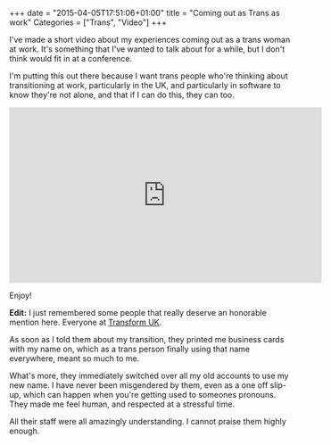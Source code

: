 +++
date = "2015-04-05T17:51:06+01:00"
title = "Coming out as Trans as work"
Categories = ["Trans", "Video"]
+++

I've made a short video about my experiences coming out as a trans woman at work. It's something that I've wanted to talk about for a while, but I don't think would fit in at a conference.

I'm putting this out there because I want trans people who're thinking about transitioning at work, particularly in the UK, and particularly in software to know they're not alone, and that if I can do this, they can too.

<iframe width="560" height="315" src="https://www.youtube.com/embed/OhrCCGfgrXA" frameborder="0" allowfullscreen></iframe>

Enjoy!

**Edit:** I just remembered some people that really deserve an honorable mention here. Everyone at [Transform UK](http://transformuk.com/).

As soon as I told them about my transition, they printed me business cards with my name on, which as a trans person finally using that name everywhere, meant so much to me.

What's more, they immediately switched over all my old accounts to use my new name. I have never been misgendered by them, even as a one off slip-up, which can happen when you're getting used to someones pronouns. They made me feel human, and respected at a stressful time.

All their staff were all amazingly understanding. I cannot praise them highly enough.
